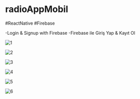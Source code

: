 ﻿# radioAppMobil
 #ReactNative
 #Firebase
 
-Login & Signup with Firebase
-Firebase ile Giriş Yap & Kayıt Ol


![1](https://user-images.githubusercontent.com/18171085/159473176-df18b487-1858-4cca-8e71-47a1a8863688.PNG)

![2](https://user-images.githubusercontent.com/18171085/159473232-38555d2f-94b4-4d38-b5e1-8bb325bae479.PNG)

![3](https://user-images.githubusercontent.com/18171085/159473250-73aac6bc-a62f-4853-9346-9fceffb81768.PNG)

![4](https://user-images.githubusercontent.com/18171085/159473262-70715b35-8009-4f5f-bee0-8cd21e4e845b.PNG)

![5](https://user-images.githubusercontent.com/18171085/159473283-863917a0-46f3-46c5-8d79-d1a48734e723.PNG)

![6](https://user-images.githubusercontent.com/18171085/159473299-140f811a-21ac-4ed1-a18e-d5f6dfec2546.PNG)

